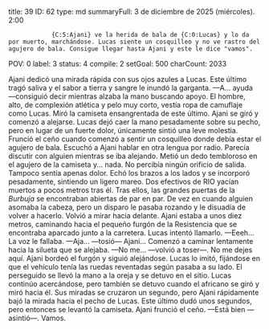 title:          39
ID:             62
type:           md
summaryFull:    3 de diciembre de 2025 (miércoles). 2:00
                
                {C:5:Ajani} ve la herida de bala de {C:0:Lucas} y lo da por muerto, marchándose. Lucas siente un cosquilleo y no ve rastro del agujero de bala. Consigue llegar hasta Ajani y este le dice "vamos".
POV:            0
label:          3
status:         4
compile:        2
setGoal:        500
charCount:      2033


Ajani dedicó una mirada rápida con sus ojos azules a Lucas. Este último tragó saliva y el sabor a tierra y sangre le inundó la garganta.
—A... ayuda —consiguió decir mientras alzaba la mano buscando apoyo.
El hombre, alto, de complexión atlética y pelo muy corto, vestía ropa de camuflaje como Lucas. Miró la camiseta ensangrentada de este último.
Ajani se giró y comenzó a alejarse.
Lucas dejó caer la mano pesadamente sobre su pecho, pero en lugar de un fuerte dolor, únicamente sintió una leve molestia. Frunció el ceño cuando comenzó a sentir un cosquilleo donde debía estar el agujero de bala.
Escuchó a Ajani hablar en otra lengua por radio. Parecía discutir con alguien mientras se iba alejando.
Metió un dedo tembloroso en el agujero de la camiseta y... nada. No percibía ningún orificio de salida. Tampoco sentía apenas dolor.
Echó los brazos a los lados y se incorporó pesadamente, sintiendo un ligero mareo. Dos efectivos de RIO yacían muertos a pocos metros tras él. Tras ellos, las grandes puertas de la *Burbuja* se encontraban abiertas de par en par. De vez en cuando alguien asomaba la cabeza, pero un disparo le pasaba rozando y le disuadía de volver a hacerlo.
Volvió a mirar hacia delante. Ajani estaba a unos diez metros, caminando hacia el pequeño furgón de la Resistencia que se encontraba aparcado junto a la carretera.
Lucas intentó llamarlo.
—Eeeh...
La voz le fallaba.
—Aja... —tosió— Ajani...
Comenzó a caminar lentamente hacia la silueta que se alejaba.
—No me... —volvió a toser—. No me dejes aquí.
Ajani bordeó el furgón y siguió alejándose. Lucas lo imitó, fijándose en que el vehículo tenía las ruedas reventadas según pasaba a su lado.
El perseguido se llevó la mano a la oreja y se detuvo en el sitio. Lucas continúo acercándose, pero  también se detuvo cuando el africano se giró y miró hacia él.
Sus miradas se cruzaron un segundo, pero Ajani rápidamente bajó la mirada hacia el pecho de Lucas. Este último dudó unos segundos, pero entonces se levantó la camiseta.
Ajani frunció el ceño.
—Está bien —asintió—. Vamos.
